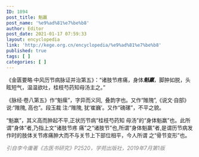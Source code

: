 ```yaml
---
ID: 1894
post_title: 魁羸
post_name: '%e9%ad%81%e7%be%b8'
author: Editor
post_date: 2021-01-17 07:59:33
layout: encyclopedia
link: 'http://kege.org.cn/encyclopedia/%e9%ad%81%e7%be%b8'
published: true
tags: [ ]
categories: [ ]
---
```

《金匮要略·中风历节病脉证并治第五》：“诸肢节疼痛，身体<em><strong>魁羸</strong></em>，脚肿如脱，头眩短气，温温欲吐，桂枝芍药知母汤主之。”

《脉经·卷八第五》作“魁瘰”，<span style="letter-spacing: -0.015em;">字异而义同,  叠韵字也。又作“陮隗”,《说文·自部》说:“陮隗, 高也”。段玉裁 注:“陮隗, 犹‘崔巍’。</span>又作“磈磥”，不平之貌。

“魁羸”，其义高而肿起不平,正状历节病“桂枝芍药知 母汤”的“身体魁羸”也。此所谓“身体”者,乃指上文“诸肢节疼 痛”之“诸肢节”也,所谓“身体魁羸”者,是谓历节病发作时的肢体关节疼痛肿大而不与关节上下部位相平，今人所谓 之“骨节变形”也。

<span style="color: #808080;"><em>引自李今庸著《古医书研究》P2520，学苑出版社，2019年7月第1版</em></span>
<div></div>